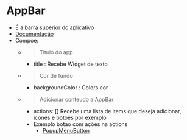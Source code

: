 # AppBar
- É a barra superior do aplicativo
- [Documentação](https://api.flutter.dev/flutter/material/AppBar-class.html)
- Compoe:
    - >Titulo do app
        - title : Recebe Widget de texto
    -   > Cor de fundo
        - backgroundColor : Colors.cor
    - >Adicionar conteudo a AppBar
        - actions: [] Recebe uma lista de items que deseja adicionar, icones e botoes por exemplo
        - Exemplo botao com ações na actions
            - [PopupMenuButton](./PopupMenuButton.md)
